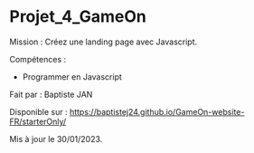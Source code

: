 # Projet_4_GameOn

Mission : Créez une landing page avec Javascript.

Compétences :
- Programmer en Javascript

Fait par : Baptiste JAN

Disponible sur : https://baptistej24.github.io/GameOn-website-FR/starterOnly/

Mis à jour le 30/01/2023.